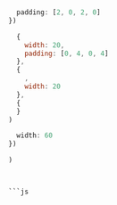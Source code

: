 



```js


  padding: [2, 0, 2, 0]
})

  {
    width: 20,
    padding: [0, 4, 0, 4]
  },
  {
    ,
    width: 20
  },
  {
  }
)

```







```js
  width: 60
})

)

```


```


```js
```











